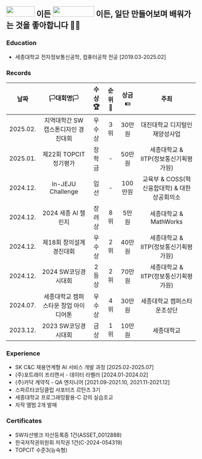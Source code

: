 ## <img src="https://img.shields.io/badge/음악🎵-32CD32?style=flat-square" width="75" height="28"/> 이든 <img src="https://img.shields.io/badge/프로그램💻-0000ff?style=flat-square" width="110" height="28"/> 이든, 일단 만들어보며 배워가는 것을 좋아합니다 🔨🔨

### Education
- 세종대학교 전자정보통신공학, 컴퓨터공학 전공 [2019.03-2025.02]

### Records
|**날짜**|**🏳대회명🏳**|**수상🏆**|**순위🥇**|**상금💵**|**주최**|
|:--:|:--:|:--:|:--:|:--:|:--:|
|2025.02.|지역대학간 SW캡스톤디자인 경진대회|우수상|3위|30만원|대진대학교 디지털인재양성사업|
|2025.01.|제22회 TOPCIT 정기평가|장학금|-|50만원|세종대학교 & IITP(정보통신기획평가원)|
|2024.12.|In-JEJU Challenge|입선|-|100만원|교육부 & COSS(혁신융합대학) & 대한상공회의소|
|2024.12.|2024 세종 AI 챌린지|장려상|8위|5만원|세종대학교 & MathWorks|
|2024.12.|제18회 창의설계경진대회|우수상|2위|40만원|세종대학교 & IITP(정보통신기획평가원)|
|2024.12.|2024 SW코딩경시대회|2등상|2위|70만원|세종대학교 & IITP(정보통신기획평가원)|
|2024.07.|세종대학교 캠퍼스타운 창업 아이디어톤|우수상|4위|30만원|세종대학교 캠퍼스타운조성단|
|2023.12.|2023 SW코딩경시대회|금상|1위|10만원|세종대학교|

### Experience
- SK C&C 채용연계형 AI 서비스 개발 과정 [2025.02-2025.07]
- (주)포트래이 프리랜서 - 데이터 라벨러 [2024.01-2024.02]
- (주)카닥 계약직 - QA 엔지니어 [2021.09-2021.10, 2021.11-2021.12]
- 스파르타코딩클럽 서포터즈 르탄즈 3기
- 세종대학교 프로그래밍활용-C 강의 실습조교
- 자작 앨범 2개 발매

  
### Certificates
- SW자산뱅크 자산등록증 1건(ASSET_0012888)
- 한국저작권위원회 저작권 1건(C-2024-054319)
- TOPCIT 수준3(능숙형)

